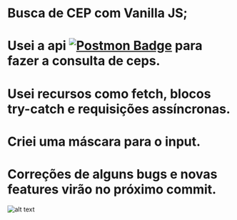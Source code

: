 # Busca de CEP com Vanilla JS;

# Usei a api [![Postmon Badge](https://img.shields.io/badge/-Postmon-000?style=flat-square&postmon=shared&logoColor=white&link=http://lucasti.medium.com/=http://lucasti.medium.com/)](https://postmon.com.br/) para fazer a consulta de ceps.

# Usei recursos como fetch, blocos try-catch e requisições assíncronas.

# Criei uma máscara para o input.

# Correções de alguns bugs e novas features virão no próximo commit.

![alt text](img/cepjs.png)
